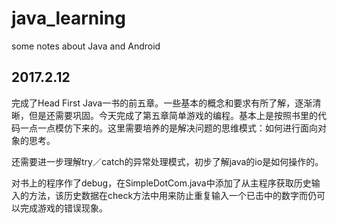 # java_learning
some notes about Java and Android

## 2017.2.12

完成了Head First Java一书的前五章。一些基本的概念和要求有所了解，逐渐清晰，但是还需要巩固。今天完成了第五章简单游戏的编程。基本上是按照书里的代码一点一点模仿下来的。这里需要培养的是解决问题的思维模式：如何进行面向对象的思考。

还需要进一步理解try／catch的异常处理模式，初步了解java的io是如何操作的。

对书上的程序作了debug，在SimpleDotCom.java中添加了从主程序获取历史输入的方法，该历史数据在check方法中用来防止重复输入一个已击中的数字而仍可以完成游戏的错误现象。